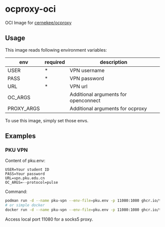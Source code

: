 # ocproxy-oci

OCI Image for [cernekee/ocproxy](https://github.com/cernekee/ocproxy)

## Usage

This image reads following environment variables:

| env        | required | description                          |
|------------|----------|--------------------------------------|
| USER       | \*       | VPN username                         |
| PASS       | \*       | VPN password                         |
| URL        | \*       | VPN url                              |
| OC_ARGS    |          | Additional arguments for openconnect |
| PROXY_ARGS |          | Additional arguments for ocproxy     |

To use this image, simply set those envs.

## Examples

### PKU VPN

Content of pku.env:
```
USER=Your student ID
PASS=Your password
URL=vpn.pku.edu.cn
OC_ARGS=--protocol=pulse
```
Command:
```sh
podman run -d --name pku-vpn --env-file=pku.env -p 11080:1080 ghcr.io/thezzisu/ocproxy:latest
# or simple docker
docker run -d --name pku-vpn --env-file=pku.env -p 11080:1080 ghcr.io/thezzisu/ocproxy:latest
```
Access local port 11080 for a socks5 proxy.
